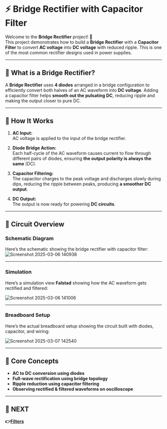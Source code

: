 # ⚡ Bridge Rectifier with Capacitor Filter

Welcome to the **Bridge Rectifier** project! 🚀  
This project demonstrates how to build a **Bridge Rectifier** with a **Capacitor Filter** to convert **AC voltage** into **DC voltage** with reduced ripple. This is one of the most common rectifier designs used in power supplies.

---

## 📑 What is a Bridge Rectifier?

A **Bridge Rectifier** uses **4 diodes** arranged in a bridge configuration to efficiently convert both halves of an AC waveform into **DC voltage**. Adding a capacitor filter helps **smooth out the pulsating DC**, reducing ripple and making the output closer to pure DC.

---
## 🔬 How It Works

1. **AC Input:**  
   AC voltage is applied to the input of the bridge rectifier.

2. **Diode Bridge Action:**  
   Each half-cycle of the AC waveform causes current to flow through different pairs of diodes, ensuring **the output polarity is always the same** (DC).

3. **Capacitor Filtering:**  
   The capacitor charges to the peak voltage and discharges slowly during dips, reducing the ripple between peaks, producing **a smoother DC output**.

4. **DC Output:**  
   The output is now ready for powering **DC circuits**.

---


## 🔗 Circuit Overview

### Schematic Diagram
Here’s the schematic showing the bridge rectifier with capacitor filter:
![Screenshot 2025-03-06 140938](https://github.com/user-attachments/assets/62bcaa75-a051-4504-8867-2e8b72cc5fdf)


---

### Simulation
Here’s a simulation view **Falstad** showing how the AC waveform gets rectified and filtered:

![Screenshot 2025-03-06 141006](https://github.com/user-attachments/assets/b86d5c87-7267-467d-9bc9-cfd6665f274b)

---


### Breadboard Setup
Here’s the actual breadboard setup showing the circuit built with diodes, capacitor, and wiring:

![Screenshot 2025-03-07 142540](https://github.com/user-attachments/assets/f2dcc11f-ee13-4935-a60b-54a4d50e5f2e)


---



## 🔑 Core Concepts

- **AC to DC conversion using diodes**
- **Full-wave rectification using bridge topology**
- **Ripple reduction using capacitor filtering**
- **Observing rectified & filtered waveforms on oscilloscope**

---




## 🔹 NEXT  
**👉[Filters](../Filter)**
